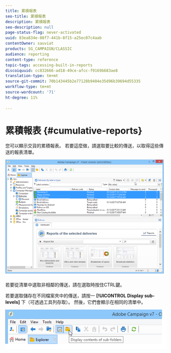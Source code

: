 ```yaml
---
title: 累積報表
seo-title: 累積報表
description: 累積報表
seo-description: null
page-status-flag: never-activated
uuid: 83ea834e-08f7-441b-8f15-a25ec07c4aab
contentOwner: sauviat
products: SG_CAMPAIGN/CLASSIC
audience: reporting
content-type: reference
topic-tags: accessing-built-in-reports
discoiquuid: cc832666-ad18-49ce-afcc-f9169b683ae8
translation-type: tm+mt
source-git-commit: 70b143445b2e77128b9404e35d96b39694d55335
workflow-type: tm+mt
source-wordcount: '71'
ht-degree: 11%

---
```



# 累積報表 {#cumulative-reports}

您可以顯示交貨的累積報表。 若要這麼做，請選取要比較的傳送，以取得這些傳送的報表清單。

![](assets/s_ncs_user_report_compare_tab.png)

若要從清單中選取非相鄰的傳送，請在選取時按住CTRL鍵。

若要選取儲存在不同檔案夾中的傳送，請按一 **[!UICONTROL Display sub-levels]** 下（可透過工具列存取）。 然後，它們會顯示在相同的清單中。

![](assets/s_ncs_user_display_children_icon.png)
